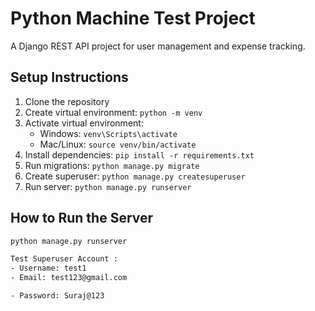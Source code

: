 # Python Machine Test Project

A Django REST API project for user management and expense tracking.

## Setup Instructions

1. Clone the repository
2. Create virtual environment: `python -m venv`
3. Activate virtual environment:
   - Windows: `venv\Scripts\activate`
   - Mac/Linux: `source venv/bin/activate`
4. Install dependencies: `pip install -r requirements.txt`
5. Run migrations: `python manage.py migrate`
6. Create superuser: `python manage.py createsuperuser`
7. Run server: `python manage.py runserver`

## How to Run the Server

```bash
python manage.py runserver

Test Superuser Account :
- Username: test1
- Email: test123@gmail.com

- Password: Suraj@123
